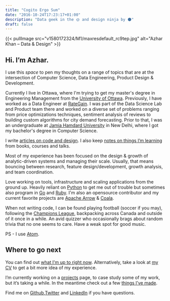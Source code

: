 ```yaml
---
title: "Cogito Ergo Sum"
date: "2016-10-24T17:23:17+01:00"
description: "Data geek in the 🌞 and design ninja by 🌑"
draft: false
---
```


{{< pullImage src="v1580172324/M1/maxresdefault_rc9tep.jpg" alt="Azhar Khan – Data & Design" >}}

## Hi. I’m Azhar.

I use this *space* to pen my thoughts on a range of topics that are at the intersection of Computer Science, Data Engineering, Product Design & Development.

Currently I live in Ottawa, where I'm trying to get my master's degree in Engineering Management from the [University of Ottawa](https://www.uottawa.ca/en). Previously, I have worked as a Data Engineer at [RateGain](https://rategain.com). I was part of the Data Science Lab  and Product team there and worked on a diverse set of problems ranging from price optimizations techniques, sentiment analysis of reviews to building custom algorithms for city demand forecasting. Prior to that, I was an undergraduate at [Jamia Hamdard University](https://en.wikipedia.org/wiki/Jamia_Hamdard) in New Delhi, where I got my bachelor's degree in Computer Science.

I write [articles on code and design](/articles/). I also keep [notes on things I’m learning](/notes/) from books, courses and talks.

Most of my experience has been focused on the design & growth of analytic-driven systems and managing their scale. Usually, that means bouncing between research, feature design/development, growth analysis, and team coordination.

Love working on tools, infrastructure and scaling applications from the ground up. Heavily reliant on [Python](https://www.python.org) to get me out of trouble but sometimes also program in [Go](https://golang.org) and [Ruby](https://www.ruby-lang.org). I'm also an opensource contributor and my current favorite projects are [Apache Arrow](https://arrow.apache.org) & [Coala](https://coala.io/).

When not writing code, I can be found playing football (soccer if you may), following the [Champions League](https://www.uefa.com), backpacking across Canada and outside of it once in a while. An avid quizzer who occasionally brags about random trivia that no one seems to care. Have a weak spot for good music.

PS -  I use [Atom](https://atom.io).

## Where to go next

You can find out [what I'm up to right now](/now/). Alternatively, take a look at [my CV](https://example.com) to get a bit more idea of my experience.

I’m currently working on a [projects](/projects/) page, to case study some of my work, but it’s taking a while. In the meantime check out a few [things I’ve made](/things/).

Find me on [Github](https://github.com/XOR97),[Twitter](https://twitter.com/Azhr_khnn) and [LinkedIn](https://www.linkedin.com/in/azhar93/) if you have questions.
